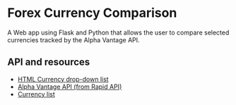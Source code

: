 # Forex Currency Comparison
A Web app using Flask and Python that allows the user to compare selected currencies tracked by the Alpha Vantage API.

## API and resources
* <a href="https://gist.github.com/AmrMekkawy/a5425a4dd4e453a4eb4d">HTML Currency drop-down list</a>
* <a href="https://rapidapi.com/alphavantage/api/alpha-vantage">Alpha Vantage API (from Rapid API)</a>
* <a href="./physical_currency_list.csv">Currency list</a>
